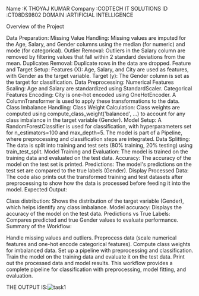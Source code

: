 Name :K THOYAJ KUMAR 
Company :CODTECH IT SOLUTIONS 
ID :CT08DS9802 
DOMAIN :ARTIFICIAL INTELLIGENCE 

Overview of the Project

Data Preparation:
Missing Value Handling: Missing values are imputed for the Age, Salary, and Gender columns using the median (for numeric) and mode (for categorical).
Outlier Removal: Outliers in the Salary column are removed by filtering values that fall within 2 standard deviations from the mean.
Duplicates Removal: Duplicate rows in the data are dropped.
Feature and Target Setup:
Features (X): Age, Salary, and City are used as features, with Gender as the target variable.
Target (y): The Gender column is set as the target for classification.
Data Preprocessing:
Numerical Features Scaling: Age and Salary are standardized using StandardScaler.
Categorical Features Encoding: City is one-hot encoded using OneHotEncoder.
A ColumnTransformer is used to apply these transformations to the data.
Class Imbalance Handling:
Class Weight Calculation: Class weights are computed using compute_class_weight('balanced', ...) to account for any class imbalance in the target variable (Gender).
Model Setup:
A RandomForestClassifier is used for classification, with hyperparameters set for n_estimators=100 and max_depth=5.
The model is part of a Pipeline, where preprocessing and classification steps are integrated.
Data Splitting:
The data is split into training and test sets (80% training, 20% testing) using train_test_split.
Model Training and Evaluation:
The model is trained on the training data and evaluated on the test data.
Accuracy: The accuracy of the model on the test set is printed.
Predictions: The model's predictions on the test set are compared to the true labels (Gender).
Display Processed Data:
The code also prints out the transformed training and test datasets after preprocessing to show how the data is processed before feeding it into the model.
Expected Output:

Class distribution: Shows the distribution of the target variable (Gender), which helps identify any class imbalance.
Model accuracy: Displays the accuracy of the model on the test data.
Predictions vs True Labels: Compares predicted and true Gender values to evaluate performance.
Summary of the Workflow:

Handle missing values and outliers.
Preprocess data (scale numerical features and one-hot encode categorical features).
Compute class weights for imbalanced data.
Set up a pipeline with preprocessing and classification.
Train the model on the training data and evaluate it on the test data.
Print out the processed data and model results.
This workflow provides a complete pipeline for classification with preprocessing, model fitting, and evaluation.

THE OUTPUT IS:![task1](https://github.com/user-attachments/assets/787ce6eb-627d-41d1-8125-1c2e19eafbf4)



